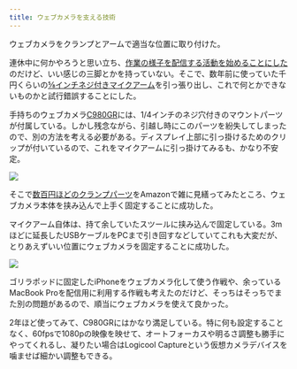```yaml
---
title: ウェブカメラを支える技術
---
```

ウェブカメラをクランプとアームで適当な位置に取り付けた。

連休中に何かやろうと思い立ち、[作業の様子を配信する活動を始めることにした](https://www.youtube.com/channel/UC5s-KpSDGzxWPWNv94PnJHw)のだけど、いい感じの三脚とかを持っていない。そこで、数年前に使っていた千円くらいの[⅝インチネジ付きマイクアーム](https://www.amazon.co.jp/dp/B074T9CT1R)を引っ張り出し、これで何とかできないものかと試行錯誤することにした。

手持ちのウェブカメラ[C980GR](https://www.amazon.co.jp/dp/B086R71LGW)には、1/4インチのネジ穴付きのマウントパーツが付属している。しかし残念ながら、引越し時にこのパーツを紛失してしまったので、別の方法を考える必要がある。ディスプレイ上部に引っ掛けるためのクリップが付いているので、これをマイクアームに引っ掛けてみるも、かなり不安定。

![](https://lh3.googleusercontent.com/docs/AG8NV2YcsPHfkVTfwxc4Ktc41Krbl_A6ktzNPp7mGPVMtbkCMAfxmHrEpV2Qf85bRVZSVFViSCjMSxRQe9Y3NUTUcdl1UVEYaYmtYtOO9hyJSV8B325dWM2UxSutXWBjpO-fBtxZTU6Yj9hsNAlxTBgf6gGZud7IR1VRiTZuK48b6rBcH8E-lagsJj-FNHbrVh5ckaD7gbwWEIhWzkkNvC8aq_D5n2vAhrL8YHSC_e8o_wsUYKXhHFU3peOlC4C9bm8-pmlOCkccj6FrzHHhKZ1fSqbUelCHY4Bq9VDdZ-Gz7x0Ga-ciAKmTsIa4-KtTtn9R4iJfPDkQDaP9690qXk-RU5zWWkXOzkCoEJYnyBwDYahYZQ4VifUIe7WNHYz7ri96uPoF7KNe06OZqMUAJ1OKeeIj1aprMvrPlF-On850nj0aAR5TfmcwbAlXsE2pR0u8yjoJPCs067BbFKp6Y_xaXhvCdW8IwPLE4Ie7K3vONy0WhJS2jhK1bj9H8rfDtA8ULiNiQ7R6c_btiLcFJpqZZJZxXg51j34-xhqNDs1uQIyj7W3iSm3DxIUCGnWC7KibB1vFZRnJTN5zUSx9W7OxfOq6mMBe5zDe8p0mf5cVcITlEvp0KbjFNVLpCMOwjDyFEWrWtQLUyhdHmbAsSP0N3MpS1e29rpkw-AqOFh-WCMuSrR9mU43_LH4NaADY7rMvlKZXnMAHo_dPcSlmFgRV1yOFKwhrVDUJZO2B3kTXSHOqxZi1E26VSRyrwIX4TegUervIHCI4UGiX0xK8AHCnEIJIWBeZi9GjDSmZWzZQVDcP-YfhGLxgF0DrlHarUd0KqFHRScDcME3SRiJRisaSR4eHUsJmiDVznMuVp_Z4lwqkNMofmqsu93VNvWbdxOZ87dfUC9XUOcvYhwQ1upj3lIDByVOsnxwMWrsMb88Frj9YBZa_23dBXl7kMItgvrXkoCHCQ0_x0aWc_sTTArgQJKb2ZKzQRO_1pc438qX5s8zV96EQWo0SulYu-awBMn7ah0fBJeCHOIhNtpnr7cLb60lJ8AB8W5y617ury8_EMRcQizUWq3EpYaNGy0jXBoHnaiRzYBle6fq5WtyjJZ6kVgTKMJ8slyn9ItZuaY4B2r_2LnAhGWhbsSQR9hjI8i5mVkl1lURvPRWi7apwb5EjEL-Tw1HnUMzND0l6sMc6_IVHI12NXQbkeYy6jYx1i7_vy6zXQmF6K-QYye_5QeRZ_6yKTKXH9y7dRZ8hiqDDxJIo7cYY)

そこで[数百円ほどのクランプパーツ](https://www.amazon.co.jp/dp/B0832PFWCV)をAmazonで雑に見繕ってみたところ、ウェブカメラ本体を挟み込んで上手く固定することに成功した。

マイクアーム自体は、持て余していたスツールに挟み込んで固定している。3mほどに延長したUSBケーブルをPCまで引き回すなどしていてこれも大変だが、とりあえずいい位置にウェブカメラを固定することに成功した。

![](https://lh3.googleusercontent.com/docs/AG8NV2Z3FSd_a4XuYazDQ8nA-i3wg22PLgBF-TE2NFrV-OMhAU1-SncvLCy_LxenXbAHk5AyNzWvTOG6HycSUZaRljGL3n6rTy29xIIMw5P5uwjzd4uQ7A2UjVWAlrunfWnAIwe7Z5XWykkhXN-gdWtS1KbyivlsCqo2bsR0nNLee3iQ-EeBw4Q2q68S_A-mWzIEUaGCsaM7KaxKHWLkura5duxSjamtN6yWqf7i1fHSPZ_7v2XOH3FVsEgk7rJJhs4UMit7zcF0thGoTCDdUcMi8tiynEZ2vAi6rssF2Q7AnUgz1KCI0J0tSCeQ2bTZB6tX56oEssEwrAyj6xoC3IeghGt1ZycpWOHw9MrnPy7i2ZSaBkd6j5nnukuZbPhCk6LtWy0Ss_hR7ZO4jSOBVgnwpdtIV9lTpw17euNaT3lEoGVVmMRCs79_QjIymI9dakhpuhKR4yAcK5vcgxrHAiWR_PCIyHP87WC3yDJiF-9ZaMSqsAuOsooezjuWXW_EK1Q1mbJvSdB4tX1wVlrNdUmIhqcK1RJ35HTI9nSBAyjBKeYRLoWVksD7whnSYF7xZyHkO77A0qYwySFvKNTUVDGgB1oun6-uQmwvm1O8lZA1tDSVkYQNeIw6ZFC4MKWhSl1Lb4cw3jHyMBr_5NjnnxT-2qFRrxffmMf_IAYAJ30XdnwD2Y7qJqWvCxcTqjL1BZEaWpIpxnE5_-sUBPg9QW3sqDFzcIYsyW7k5fqUTpJ0VpsTjqcuNxXxzc3N2x5fLxUhrXFJptiegEoscR5UYpbCyJ1YNQrXoGEkdbxUzDV1kno8dPyCzSj_qZjJwTpE80b5-xBdjnYjcOKO0Fas4ArV3vdJh3ug6szK2v_ATq4h7yISc8ro1fFk4ZeSCUHrMyQwmncRP1xRtV3kn8YHH3WIWh4tmghjVQ4Y8oQPWSozduBUccd7oh5yUVRKi-wVN9_5L70HexnRuoqxwxYbcpcZJ9cVyJKXTOjxYL56oEOiPGpV_P4aRR_Yqpo9gVpP7BnB8DiQ8yw1xRu0RCv0FKs28EoHbV2WLwqtp1uUiEQSiava9TV7CeN8Hqx80GlJBt2GOsWiFgxbFozpxvZbvTfrf0B7OUKBj9Et6pFa8_K6TDDdiOFSQeOeNr5XVyU7aZ59aA0ZDALipKdsuERhX6mJQxcERXCPckDA7ePXSFSUtck_Jq1MUqpEFEHH8q7JXwmMLL0YM-LE_ct_MeHK0J8AqniUo0EHcDIPhbLxb56yTdeqgUlx)

ゴリラポッドに固定したiPhoneをウェブカメラ化して使う作戦や、余っているMacBook Proを配信用に利用する作戦も考えたのだけど、そっちはそっちでまた別の問題があるので、順当にウェブカメラを使えて良かった。

2年ほど使ってみて、C980GRにはかなり満足している。特に何も設定することなく、60fpsで1080pの映像を映せて、オートフォーカスや明るさ調整も勝手にやってくれるし、凝りたい場合はLogicool Captureという仮想カメラデバイスを噛ませば細かい調整もできる。
